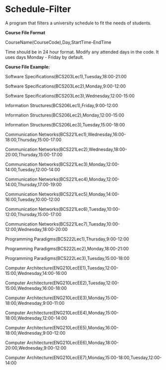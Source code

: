 # Schedule-Filter
A program that filters a university schedule to fit the needs of students.


**Course File Format**

CourseName(CourseCode),Day,StartTime-EndTime

Time should be in 24 hour format.
Modify any attended days in the code. It uses days Monday - Friday by default.

**Course File Example:**

Software Specifications(BCS203Lec1),Tuesday,18:00-21:00

Software Specifications(BCS203Lec2),Monday,9:00-12:00

Software Specifications(BCS203Lec3),Wednesday,12:00-15:00

Information Structures(BCS206Lec1),Friday,9:00-12:00

Information Structures(BCS206Lec2),Monday,12:00-15:00

Information Structures(BCS206Lec3),Tuesday,15:00-18:00

Communication Networks(BCS221Lec1),Wednesday,16:00-18:00,Thursday,15:00-17:00

Communication Networks(BCS221Lec2),Wednesday,18:00-20:00,Thursday,15:00-17:00

Communication Networks(BCS221Lec3),Monday,12:00-14:00,Tuesday,12:00-14:00

Communication Networks(BCS221Lec4),Monday,12:00-14:00,Thursday,17:00-19:00

Communication Networks(BCS221Lec5),Monday,14:00-16:00,Tuesday,10:00-12:00

Communication Networks(BCS221Lec6),Tuesday,10:00-12:00,Thursday,15:00-17:00

Communication Networks(BCS221Lec7),Tuesday,10:00-12:00,Wednesday,18:00-20:00

Programming Paradigms(BCS222Lec1),Thursday,9:00-12:00

Programming Paradigms(BCS222Lec2),Monday,18:00-21:00

Programming Paradigms(BCS222Lec3),Tuesday,15:00-18:00

Computer Architecture(ENG210LecEE1),Tuesday,12:00-15:00,Wednesday,14:00-16:00

Computer Architecture(ENG210LecEE2),Tuesday,12:00-15:00,Wednesday,16:00-18:00

Computer Architecture(ENG210LecEE3),Monday,15:00-18:00,Wednesday,9:00-11:00

Computer Architecture(ENG210LecEE4),Monday,15:00-18:00,Wednesday,12:00-14:00

Computer Architecture(ENG210LecEE5),Monday,16:00-18:00,Wednesday,9:00-12:00

Computer Architecture(ENG210LecEE6),Monday,18:00-20:00,Wednesday,9:00-12:00

Computer Architecture(ENG210LecEE7),Monday,15:00-18:00,Tuesday,12:00-14:00













